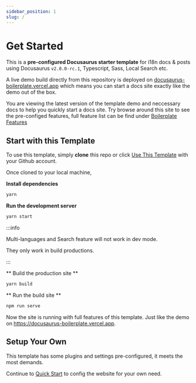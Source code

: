 ```yaml
---
sidebar_position: 1
slug: /
---
```


# Get Started

This is a **pre-configured Docusaurus starter template** for i18n docs & posts using Docusaurus `v2.0.0-rc.1`, Typescript, Sass, Local Search etc.

A live demo build directly from this repository is deployed on [docusaurus-boilerplate.vercel.app](https://docusaurus-boilerplate.vercel.app) which means you can start a docs site exactly like the demo out of the box.

You are viewing the latest version of the template demo and neccessary docs to help you quickly start a docs site. Try browse around this site to see the pre-configed features, full feature list can be find under [Boilerplate Features](./features.md)

## Start with this Template

To use this template, simply **clone** this repo or click [Use This Template](https://github.com/arisac/docusaurus-boilerplate/generate) with your Github account.

Once cloned to your local machine,

**Install dependencies**

```bash
yarn
```

**Run the development server**

```bash
yarn start
```

:::info

Multi-languages and Search feature will not work in dev mode.

They only work in build productions.

:::

** Build the production site **

```bash
yarn build
```

** Run the build site **

```bash
npm run serve
```

Now the site is running with full features of this template. Just like the demo on https://docusaurus-boilerplate.vercel.app.

## Setup Your Own

This template has some plugins and settings pre-configured, it meets the most demands.

Continue to [Quick Start](./python/index.md) to config the website for your own need.